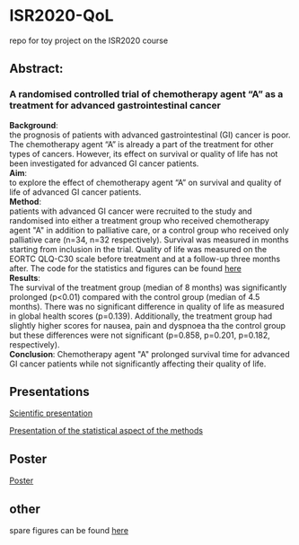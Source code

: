 # ISR2020-QoL
repo for toy project on the ISR2020 course
## Abstract:
### A randomised controlled trial of chemotherapy agent “A” as a treatment for advanced gastrointestinal cancer

**Background**:    
the prognosis of patients with advanced gastrointestinal (GI) cancer is poor.
The chemotherapy agent “A” is already a part of the treatment for other types of cancers.
However, its effect on survival or quality of life has not been investigated for advanced GI cancer patients.  
**Aim**:  
to explore the effect of chemotherapy agent “A” on survival and quality of life of advanced GI cancer patients.  
**Method**:  
patients with advanced GI cancer were recruited to the study and randomised into either a treatment group who received chemotherapy agent "A" in addition to palliative care, or a control group who received only palliative care (n=34, n=32 respectively).
Survival was measured in months starting from inclusion in the trial.
Quality of life was measured on the EORTC QLQ-C30 scale before treatment and at a follow-up three months after.
The code for the statistics and figures can be found [here](./stats/QoL.ipynb)  
**Results**:  
The survival of the treatment group (median of 8 months) was significantly prolonged (p<0.01) compared with the control group (median of 4.5 months). 
There was no significant difference in quality of life as measured in global health scores (p=0.139). 
Additionally, the treatment group had slightly higher scores for nausea, pain and dyspnoea tha the control group but these differences were not significant (p=0.858, p=0.201, p=0.182, respectively).  
**Conclusion**:
Chemotherapy agent "A" prolonged survival time for advanced GI cancer patients while not significantly affecting their quality of life.

## Presentations
[Scientific presentation](./ppt/ISR2020_scientific_presentation_group6.pdf)  
  
[Presentation of the statistical aspect of the methods](./ppt/20201014_ISR2020_statistical_presentation_group6_QoL.pdf)  

## Poster
[Poster](./ppt/ISR_2020_poster_group6.pdf)

## other

spare figures can be found [here](./figures)


